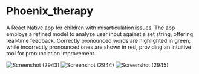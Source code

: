 # Phoenix_therapy

A React Native app for children with misarticulation issues. The app employs a refined model to analyze user input against a set string, offering real-time feedback. Correctly pronounced words are highlighted in green, while incorrectly pronounced ones are shown in red, providing an intuitive tool for pronunciation improvement.


![Screenshot (2943)](https://github.com/yogita-github/Phoenix_therapy/assets/103029645/029ff8af-2c3e-4c8e-a780-f65c0a0ea48b)
![Screenshot (2944)](https://github.com/yogita-github/Phoenix_therapy/assets/103029645/a1e94810-2fd4-4f2d-b060-c71761bfa552)
![Screenshot (2945)](https://github.com/yogita-github/Phoenix_therapy/assets/103029645/50c4a499-27a9-4418-9a1f-bc81522c62fa)
